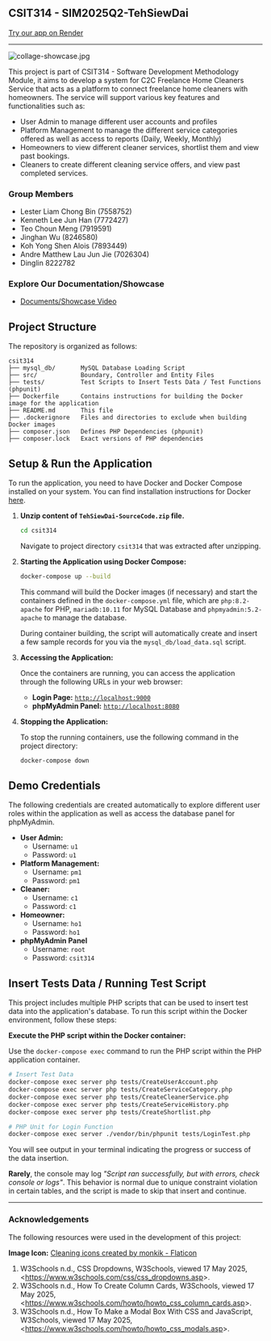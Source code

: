 ## CSIT314 - SIM2025Q2-TehSiewDai

[Try our app on Render](https://csit314-sim2025q2-tehsiewdai-app.onrender.com/)

---

![collage-showcase.jpg](https://i.ibb.co/60ygHbcG/collage-showcase.jpg>)

This project is part of CSIT314 - Software Development Methodology Module, it aims to
develop a system for C2C Freelance Home Cleaners Service that acts as a platform
to connect freelance home cleaners with homeowners. The service will support various
key features and functionalities such as:

* User Admin to manage different user accounts and profiles
* Platform Management to manage the different service categories offered as well as access to reports (Daily, Weekly, Monthly)
* Homeowners to view different cleaner services, shortlist them and view past bookings.
* Cleaners to create different cleaning service offers, and view past completed services.

### Group Members
* Lester Liam Chong Bin (7558752)
* Kenneth Lee Jun Han (7772427)
* Teo Choun Meng (7919591)
* Jinghan Wu (8246580)
* Koh Yong Shen Alois (7893449)
* Andre Matthew Lau Jun Jie (7026304)
* Dinglin 8222782

### Explore Our Documentation/Showcase
* [Documents/Showcase Video](https://docs.google.com/document/d/1QD3kkQlSZlbpLJABsi_e2Dk3EjVsRq1cdDz0Y2VuYxM/edit?usp=sharing)

## Project Structure
The repository is organized as follows:
```
csit314
├── mysql_db/       MySQL Database Loading Script
├── src/            Boundary, Controller and Entity Files
├── tests/          Test Scripts to Insert Tests Data / Test Functions (phpunit)
├── Dockerfile      Contains instructions for building the Docker image for the application
├── README.md       This file
├── .dockerignore   Files and directories to exclude when building Docker images
├── composer.json   Defines PHP Dependencies (phpunit)
├── composer.lock   Exact versions of PHP dependencies
```

## Setup & Run the Application

To run the application, you need to have Docker and Docker Compose installed on your system. You can find installation instructions for Docker [here](https://docs.docker.com/get-started/get-docker/).

1.  **Unzip content of `TehSiewDai-SourceCode.zip` file.**
    ```bash
    cd csit314
    ```
    Navigate to project directory `csit314` that was extracted after unzipping.

2.  **Starting the Application using Docker Compose:**
    ```bash
    docker-compose up --build
    ```
    This command will build the Docker images (if necessary) and start the containers defined in the `docker-compose.yml` file, which are `php:8.2-apache` for PHP, `mariadb:10.11` for MySQL Database and `phpmyadmin:5.2-apache` to manage the database.

    During container building, the script will automatically create and insert a few sample records for you via the `mysql_db/load_data.sql` script.

3.  **Accessing the Application:**

    Once the containers are running, you can access the application through the following URLs in your web browser:
    * **Login Page:** [`http://localhost:9000`](http://localhost:9000)
    * **phpMyAdmin Panel:** [`http://localhost:8080`](http://localhost:8080)

4.  **Stopping the Application:**

    To stop the running containers, use the following command in the project directory:
    ```bash
    docker-compose down
    ```

## Demo Credentials

The following credentials are created automatically to explore different user roles within the application as well as access the database panel for phpMyAdmin.

* **User Admin:**
    * Username: `u1`
    * Password: `u1`
* **Platform Management:**
    * Username: `pm1`
    * Password: `pm1`
* **Cleaner:**
    * Username: `c1`
    * Password: `c1`
* **Homeowner:**
    * Username: `ho1`
    * Password: `ho1`
* **phpMyAdmin Panel**
    * Username: `root`
    * Password: `csit314`

## Insert Tests Data / Running Test Script

This project includes multiple PHP scripts that can be used to insert test data into the application's database. To run this script within the Docker environment, follow these steps:

**Execute the PHP script within the Docker container:**

Use the `docker-compose exec` command to run the PHP script within the PHP application container.

```bash
# Insert Test Data
docker-compose exec server php tests/CreateUserAccount.php
docker-compose exec server php tests/CreateServiceCategory.php
docker-compose exec server php tests/CreateCleanerService.php
docker-compose exec server php tests/CreateServiceHistory.php
docker-compose exec server php tests/CreateShortlist.php

# PHP Unit for Login Function
docker-compose exec server ./vendor/bin/phpunit tests/LoginTest.php
```

You will see output in your terminal indicating the progress or success of the data insertion.

**Rarely**, the console may log *"Script ran successfully, but with errors, check console or logs"*. This behavior is normal due to unique constraint violation in certain tables, and the script is made to skip that insert and continue.

---

### Acknowledgements
The following resources were used in the development of this project:

**Image Icon:** [Cleaning icons created by monkik - Flaticon](https://www.flaticon.com/free-icons/cleaning)

1. W3Schools n.d., CSS Dropdowns, W3Schools, viewed 17 May 2025, <<https://www.w3schools.com/css/css_dropdowns.asp>>.
2. W3Schools n.d., How To Create Column Cards, W3Schools, viewed 17 May 2025, <<https://www.w3schools.com/howto/howto_css_column_cards.asp>>.
3. W3Schools n.d., How To Make a Modal Box With CSS and JavaScript, W3Schools, viewed 17 May 2025, <<https://www.w3schools.com/howto/howto_css_modals.asp>>.
